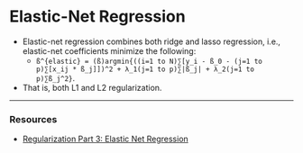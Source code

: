 # Elastic-Net Regression

* Elastic-net regression combines both ridge and lasso regression, i.e., elastic-net coefficients minimize the following:
    * `ß^{elastic} = (ß)argmin{((i=1 to N)∑[y_i - ß_0 - (j=1 to p)∑[x_ij * ß_j]])^2 + λ_1(j=1 to p)∑|ß_j| + λ_2(j=1 to p)∑ß_j^2}`.
* That is, both L1 and L2 regularization.

----

### Resources

* [Regularization Part 3: Elastic Net Regression](https://www.youtube.com/watch?v=1dKRdX9bfIo)
